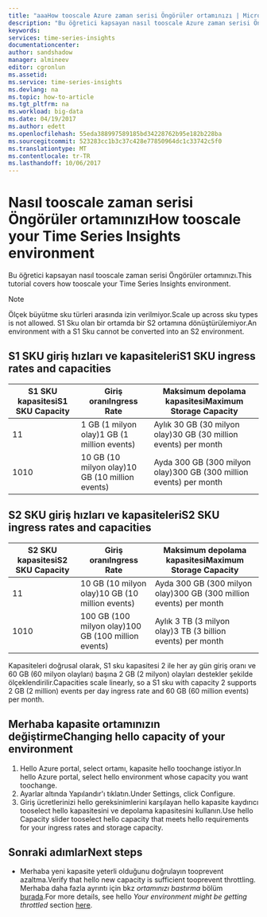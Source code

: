 ```yaml
---
title: "aaaHow tooscale Azure zaman serisi Öngörüler ortamınızı | Microsoft Docs"
description: "Bu öğretici kapsayan nasıl tooscale Azure zaman serisi Öngörüler ortamınızı"
keywords: 
services: time-series-insights
documentationcenter: 
author: sandshadow
manager: almineev
editor: cgronlun
ms.assetid: 
ms.service: time-series-insights
ms.devlang: na
ms.topic: how-to-article
ms.tgt_pltfrm: na
ms.workload: big-data
ms.date: 04/19/2017
ms.author: edett
ms.openlocfilehash: 55eda388997589185bd34228762b95e182b228ba
ms.sourcegitcommit: 523283cc1b3c37c428e77850964dc1c33742c5f0
ms.translationtype: MT
ms.contentlocale: tr-TR
ms.lasthandoff: 10/06/2017
---
```

# <a name="how-tooscale-your-time-series-insights-environment"></a><span data-ttu-id="f570f-103">Nasıl tooscale zaman serisi Öngörüler ortamınızı</span><span class="sxs-lookup"><span data-stu-id="f570f-103">How tooscale your Time Series Insights environment</span></span>

<span data-ttu-id="f570f-104">Bu öğretici kapsayan nasıl tooscale zaman serisi Öngörüler ortamınızı.</span><span class="sxs-lookup"><span data-stu-id="f570f-104">This tutorial covers how tooscale your Time Series Insights environment.</span></span>

> [!NOTE]
> <span data-ttu-id="f570f-105">Ölçek büyütme sku türleri arasında izin verilmiyor.</span><span class="sxs-lookup"><span data-stu-id="f570f-105">Scale up across sku types is not allowed.</span></span> <span data-ttu-id="f570f-106">S1 Sku olan bir ortamda bir S2 ortamına dönüştürülemiyor.</span><span class="sxs-lookup"><span data-stu-id="f570f-106">An environment with a S1 Sku cannot be converted into an S2 environment.</span></span>

## <a name="s1-sku-ingress-rates-and-capacities"></a><span data-ttu-id="f570f-107">S1 SKU giriş hızları ve kapasiteleri</span><span class="sxs-lookup"><span data-stu-id="f570f-107">S1 SKU ingress rates and capacities</span></span>

| <span data-ttu-id="f570f-108">S1 SKU kapasitesi</span><span class="sxs-lookup"><span data-stu-id="f570f-108">S1 SKU Capacity</span></span> | <span data-ttu-id="f570f-109">Giriş oranı</span><span class="sxs-lookup"><span data-stu-id="f570f-109">Ingress Rate</span></span> | <span data-ttu-id="f570f-110">Maksimum depolama kapasitesi</span><span class="sxs-lookup"><span data-stu-id="f570f-110">Maximum Storage Capacity</span></span>
| --- | --- | --- |
| <span data-ttu-id="f570f-111">1</span><span class="sxs-lookup"><span data-stu-id="f570f-111">1</span></span> | <span data-ttu-id="f570f-112">1 GB (1 milyon olay)</span><span class="sxs-lookup"><span data-stu-id="f570f-112">1 GB (1 million events)</span></span> | <span data-ttu-id="f570f-113">Aylık 30 GB (30 milyon olay)</span><span class="sxs-lookup"><span data-stu-id="f570f-113">30 GB (30 million events) per month</span></span> |
| <span data-ttu-id="f570f-114">10</span><span class="sxs-lookup"><span data-stu-id="f570f-114">10</span></span> | <span data-ttu-id="f570f-115">10 GB (10 milyon olay)</span><span class="sxs-lookup"><span data-stu-id="f570f-115">10 GB (10 million events)</span></span> | <span data-ttu-id="f570f-116">Ayda 300 GB (300 milyon olay)</span><span class="sxs-lookup"><span data-stu-id="f570f-116">300 GB (300 million events) per month</span></span> |

## <a name="s2-sku-ingress-rates-and-capacities"></a><span data-ttu-id="f570f-117">S2 SKU giriş hızları ve kapasiteleri</span><span class="sxs-lookup"><span data-stu-id="f570f-117">S2 SKU ingress rates and capacities</span></span>

| <span data-ttu-id="f570f-118">S2 SKU kapasitesi</span><span class="sxs-lookup"><span data-stu-id="f570f-118">S2 SKU Capacity</span></span> | <span data-ttu-id="f570f-119">Giriş oranı</span><span class="sxs-lookup"><span data-stu-id="f570f-119">Ingress Rate</span></span> | <span data-ttu-id="f570f-120">Maksimum depolama kapasitesi</span><span class="sxs-lookup"><span data-stu-id="f570f-120">Maximum Storage Capacity</span></span>
| --- | --- | --- |
| <span data-ttu-id="f570f-121">1</span><span class="sxs-lookup"><span data-stu-id="f570f-121">1</span></span> | <span data-ttu-id="f570f-122">10 GB (10 milyon olay)</span><span class="sxs-lookup"><span data-stu-id="f570f-122">10 GB (10 million events)</span></span> | <span data-ttu-id="f570f-123">Ayda 300 GB (300 milyon olay)</span><span class="sxs-lookup"><span data-stu-id="f570f-123">300 GB (300 million events) per month</span></span> |
| <span data-ttu-id="f570f-124">10</span><span class="sxs-lookup"><span data-stu-id="f570f-124">10</span></span> | <span data-ttu-id="f570f-125">100 GB (100 milyon olay)</span><span class="sxs-lookup"><span data-stu-id="f570f-125">100 GB (100 million events)</span></span> | <span data-ttu-id="f570f-126">Aylık 3 TB (3 milyon olay)</span><span class="sxs-lookup"><span data-stu-id="f570f-126">3 TB (3 billion events) per month</span></span> |

<span data-ttu-id="f570f-127">Kapasiteleri doğrusal olarak, S1 sku kapasitesi 2 ile her ay gün giriş oranı ve 60 GB (60 milyon olayları) başına 2 GB (2 milyon) olayları destekler şekilde ölçeklendirilir.</span><span class="sxs-lookup"><span data-stu-id="f570f-127">Capacities scale linearly, so a S1 sku with capacity 2 supports 2 GB (2 million) events per day ingress rate and 60 GB (60 million events) per month.</span></span>

## <a name="changing-hello-capacity-of-your-environment"></a><span data-ttu-id="f570f-128">Merhaba kapasite ortamınızın değiştirme</span><span class="sxs-lookup"><span data-stu-id="f570f-128">Changing hello capacity of your environment</span></span>

1. <span data-ttu-id="f570f-129">Hello Azure portal, select ortamı, kapasite hello toochange istiyor.</span><span class="sxs-lookup"><span data-stu-id="f570f-129">In hello Azure portal, select hello environment whose capacity you want toochange.</span></span>
1. <span data-ttu-id="f570f-130">Ayarlar altında Yapılandır'ı tıklatın.</span><span class="sxs-lookup"><span data-stu-id="f570f-130">Under Settings, click Configure.</span></span>
1. <span data-ttu-id="f570f-131">Giriş ücretlerinizi hello gereksinimlerini karşılayan hello kapasite kaydırıcı tooselect hello kapasitesini ve depolama kapasitesini kullanın.</span><span class="sxs-lookup"><span data-stu-id="f570f-131">Use hello Capacity slider tooselect hello capacity that meets hello requirements for your ingress rates and storage capacity.</span></span>

## <a name="next-steps"></a><span data-ttu-id="f570f-132">Sonraki adımlar</span><span class="sxs-lookup"><span data-stu-id="f570f-132">Next steps</span></span>

* <span data-ttu-id="f570f-133">Merhaba yeni kapasite yeterli olduğunu doğrulayın tooprevent azaltma.</span><span class="sxs-lookup"><span data-stu-id="f570f-133">Verify that hello new capacity is sufficient tooprevent throttling.</span></span> <span data-ttu-id="f570f-134">Merhaba daha fazla ayrıntı için bkz *ortamınızı bastırma* bölüm [burada](time-series-insights-diagnose-and-solve-problems.md).</span><span class="sxs-lookup"><span data-stu-id="f570f-134">For more details, see hello *Your environment might be getting throttled* section [here](time-series-insights-diagnose-and-solve-problems.md).</span></span>
